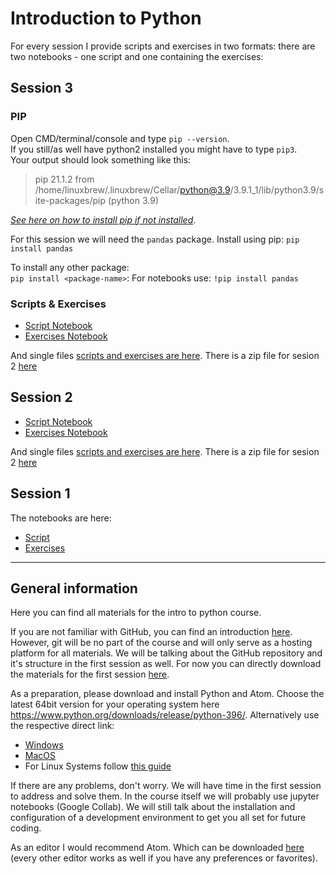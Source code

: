 # Introduction to Python
For every session I provide scripts and exercises in two formats: there are two notebooks - one script and one containing the exercises:

## Session 3

### PIP
Open CMD/terminal/console and type `pip --version`. <br>
If you still/as well have python2 installed you might have to type `pip3`. <br>
Your output should look something like this: <br>
> pip 21.1.2 from /home/linuxbrew/.linuxbrew/Cellar/python@3.9/3.9.1_1/lib/python3.9/site-packages/pip (python 3.9)

[*See here on how to install pip if not installed*](https://www.makeuseof.com/tag/install-pip-for-python/).

For this session we will need the `pandas` package.
Install using pip: 
`pip install pandas`

To install any other package: <br>
`pip install <package-name>`:
For notebooks use: `!pip install pandas`<br>

### Scripts & Exercises

- [Script Notebook](https://colab.research.google.com/drive/1bEQMzf0qHynnl-gbVAcAcBX4PP4zKPtd?usp=sharing)
- [Exercises Notebook](https://colab.research.google.com/drive/1curMnciqV3s0u-7aRpowB3xHgA7hm8rt?usp=sharing)

And single files [scripts and exercises are here](https://github.com/MisterXY89/intro-to-python/tree/main/session_3). 
There is a zip file for sesion 2 [here](https://github.com/MisterXY89/intro-to-python/tree/main/session_3/session_3.zip)


## Session 2
- [Script Notebook](https://colab.research.google.com/drive/1dlEN1Qi6ZKe_5Xq8nHAUmPAIihiJ6gKO?usp=sharing)
- [Exercises Notebook](https://colab.research.google.com/drive/1kgthc0_MlW2hH3vA2iuihbYKwMopttXB?usp=sharing)


And single files [scripts and exercises are here](https://github.com/MisterXY89/intro-to-python/tree/main/session_2). 
There is a zip file for sesion 2 [here](https://github.com/MisterXY89/intro-to-python/tree/main/session_2/session_2.zip)

## Session 1
The notebooks are here:
- [Script](https://colab.research.google.com/drive/16ORcXM3vurNakmwjL71yfgJg5yZRcGkh?usp=sharing)
- [Exercises](https://colab.research.google.com/drive/1Far5OmDTl9E64MoijVQH9XvzL9v-gPgW?usp=sharing)

---
## General information
Here you can find all materials for the intro to python course.

If you are not familiar with GitHub, you can find an introduction [here](https://product.hubspot.com/blog/git-and-github-tutorial-for-beginners).
However, git will be no part of the course and will only serve as a hosting platform for all materials.
We will be talking about the GitHub repository and it's structure in the first session as well.
For now you can directly download the materials for the first session [here](https://github.com/MisterXY89/intro-to-python/archive/refs/heads/main.zip).


As a preparation, please download and install Python and Atom.
Choose the latest 64bit version for your operating system here https://www.python.org/downloads/release/python-396/.
Alternatively use the respective direct link:

- [Windows](https://www.python.org/ftp/python/3.9.6/python-3.9.6-amd64.exe)
- [MacOS](https://www.python.org/ftp/python/3.9.6/python-3.9.6-macos11.pkg)
- For Linux Systems follow [this guide](https://tecadmin.net/how-to-install-python-3-9-on-ubuntu-20-04/)


If there are any problems, don't worry. We will have time in the first session to address and solve them.
In the course itself we will probably use jupyter notebooks (Google Collab).
We will still talk about the installation and configuration of a development environment to get you all set for future coding.

As an editor I would recommend Atom. Which can be downloaded [here](https://atom.io/) (every other editor works as well if you have any preferences or favorites).
